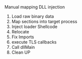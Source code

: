 Manual mapping DLL injection

 1. Load raw binary data
 2. Map sections into target process 
 3. Inject loader Shellcode 
 4. Relocate
 5. Fix Imports
 6. execute TLS callbacks 
 7. Call dllMain
 8. Clean UP
